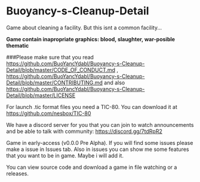 # Buoyancy-s-Cleanup-Detail
Game about cleaning a facility. But this isnt a common facility...

**Game contain inapropriate graphics: blood, slaughter, war-posible thematic**

###Please make sure that you read https://github.com/BuoYancYdabl/Buoyancy-s-Cleanup-Detail/blob/master/CODE_OF_CONDUCT.md ,
https://github.com/BuoYancYdabl/Buoyancy-s-Cleanup-Detail/blob/master/CONTRIBUTING.md and also https://github.com/BuoYancYdabl/Buoyancy-s-Cleanup-Detail/blob/master/LICENSE

For launch .tic format files you need a TIC-80. You can download it at https://github.com/nesbox/TIC-80

We have a discord server for you that you can join to watch announcements and be able to talk with community: https://discord.gg/7tdRpR2

Game in early-access (v0.0.0 Pre Alpha). If you will find some issues
please make a issue in Issues tab. Also in issues you can show me some features
that you want to be in game. Maybe i will add it.

You can view source code and download a game in file watching or a releases.
